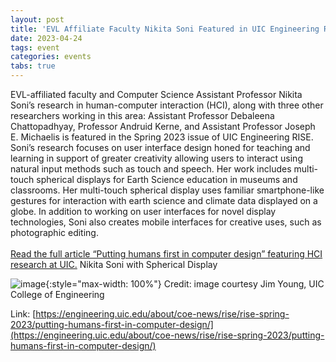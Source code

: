 ```yaml
---
layout: post
title: 'EVL Affiliate Faculty Nikita Soni Featured in UIC Engineering RISE Spring 2023 Issue'
date: 2023-04-24
tags: event
categories: events
tabs: true
---
```


EVL-affiliated faculty and Computer Science Assistant Professor Nikita Soni&rsquo;s research in human-computer interaction (HCI), along with three other researchers working in this area: Assistant Professor Debaleena Chattopadhyay, Professor Andruid Kerne, and Assistant Professor Joseph E. Michaelis is featured in the Spring 2023 issue of UIC Engineering RISE.
Soni&rsquo;s research focuses on user interface design honed for teaching and learning in support of greater creativity allowing users to interact using natural input methods such as touch and speech.  Her work includes multi-touch spherical displays for Earth Science education in museums and classrooms.  Her multi-touch spherical display uses familiar smartphone-like gestures for interaction with earth science and climate data displayed on a globe.  In addition to working on user interfaces for novel display technologies, Soni also creates mobile interfaces for creative uses, such as photographic editing.<br><br>
<a href="https://engineering.uic.edu/about/coe-news/rise/rise-spring-2023/putting-humans-first-in-computer-design/">Read the full article &ldquo;Putting humans first in computer design&rdquo; featuring HCI research at UIC.</a>
Nikita Soni with Spherical Display

![image](https://www.evl.uic.edu/output/originals/soni-nikita04-magazine-230224_ic_0279-1-1090x727.jpg-srcw.jpg){:style="max-width: 100%"}
Credit: image courtesy Jim Young, UIC College of Engineering


Link: [https://engineering.uic.edu/about/coe-news/rise/rise-spring-2023/putting-humans-first-in-computer-design/](https://engineering.uic.edu/about/coe-news/rise/rise-spring-2023/putting-humans-first-in-computer-design/)
